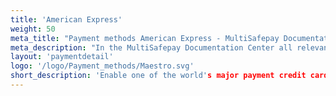 ```yaml
---
title: 'American Express'
weight: 50
meta_title: "Payment methods American Express - MultiSafepay Documentation Center"
meta_description: "In the MultiSafepay Documentation Center all relevant information regarding our Plugins and API. As well as Support pages for Payment Method, Tools and General Questions. You can also find the contact details of our Support Team and Integration Team."
layout: 'paymentdetail'
logo: '/logo/Payment_methods/Maestro.svg' 
short_description: 'Enable one of the world's major payment credit card brands.'
---
```

